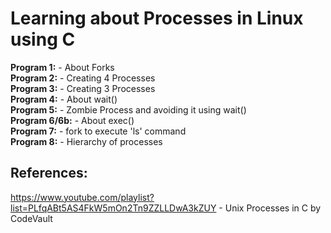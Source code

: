 # Learning about Processes in Linux using C

**Program 1:** - About Forks <br>
**Program 2:** - Creating 4 Processes <br>
**Program 3:** - Creating 3 Processes <br>
**Program 4:** - About wait() <br>
**Program 5:** - Zombie Process and avoiding it using wait() <br>
**Program 6/6b:** - About exec() <br>
**Program 7:** - fork to execute 'ls' command <br>
**Program 8:** - Hierarchy of processes <br>

## References:
https://www.youtube.com/playlist?list=PLfqABt5AS4FkW5mOn2Tn9ZZLLDwA3kZUY - Unix Processes in C by CodeVault
